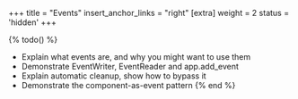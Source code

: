 +++
title = "Events"
insert_anchor_links = "right"
[extra]
weight = 2
status = 'hidden'
+++

{% todo() %}

* Explain what events are, and why you might want to use them
* Demonstrate EventWriter, EventReader and app.add_event
* Explain automatic cleanup, show how to bypass it
* Demonstrate the component-as-event pattern
{% end %}
